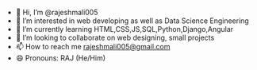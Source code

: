 - 👋 Hi, I’m @rajeshmali005
- 👀 I’m interested in web developing as well as Data Science Engineering
- 🌱 I’m currently learning HTML,CSS,JS,SQL,Python,Django,Angular
- 💞️ I’m looking to collaborate on web designing, small projects
- 📫 How to reach me rajeshmali005@gmail.com
- 😄 Pronouns: RAJ (He/Him)

<!---
rajeshmali005/rajeshmali005 is a ✨ special ✨ repository because its `README.md` (this file) appears on your GitHub profile.
You can click the Preview link to take a look at your changes.
--->
